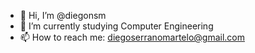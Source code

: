 - 👋 Hi, I’m @diegonsm
- 🌱 I’m currently studying Computer Engineering
- 📫 How to reach me: diegoserranomartelo@gmail.com

<!---
diegonsm/diegonsm is a ✨ special ✨ repository because its `README.md` (this file) appears on your GitHub profile.
You can click the Preview link to take a look at your changes.
--->
